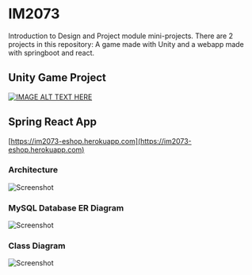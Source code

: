 # IM2073
Introduction to Design and Project module mini-projects. There are 2 projects in this repository: A game made with Unity and a webapp made with springboot and react. 

## Unity Game Project
[![IMAGE ALT TEXT HERE](https://img.youtube.com/vi/4GhaQptEEUo/0.jpg)](https://www.youtube.com/watch?v=4GhaQptEEUo)

## Spring React App
[https://im2073-eshop.herokuapp.com](https://im2073-eshop.herokuapp.com)

### Architecture
![Screenshot](https://i.imgur.com/DdrVw2F.png)

### MySQL Database ER Diagram
![Screenshot](https://i.imgur.com/ZKgY1Rr.png)

### Class Diagram
![Screenshot](https://i.imgur.com/AxLOlk5.png)

